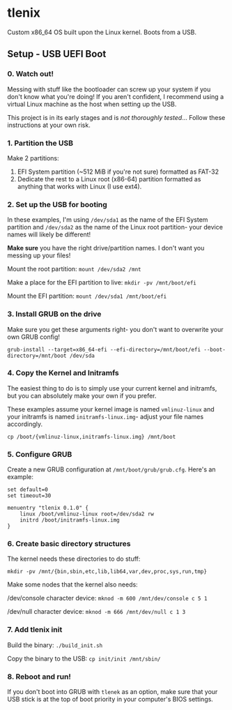# tlenix

Custom x86_64 OS built upon the Linux kernel. Boots from a USB.

## Setup - USB UEFI Boot

### 0. Watch out!

Messing with stuff like the bootloader can screw up your system if you don't know what you're doing! If you aren't confident, I recommend using a virtual Linux machine as the host when setting up the USB.

This project is in its early stages and is _not thoroughly tested_... Follow these instructions at your own risk.

### 1. Partition the USB

Make 2 partitions:

1. EFI System partition (~512 MiB if you're not sure) formatted as FAT-32
2. Dedicate the rest to a Linux root (x86-64) partition formatted as anything that works with Linux (I use ext4).

### 2. Set up the USB for booting

In these examples, I'm using `/dev/sda1` as the name of the EFI System partition and `/dev/sda2` as the name of the Linux root partition- your device names will likely be different!

**Make sure** you have the right drive/partition names. I don't want you messing up your files!

Mount the root partition: `mount /dev/sda2 /mnt`

Make a place for the EFI partition to live: `mkdir -pv /mnt/boot/efi`

Mount the EFI partition: `mount /dev/sda1 /mnt/boot/efi`

### 3. Install GRUB on the drive

Make sure you get these arguments right- you don't want to overwrite your own GRUB config!

`grub-install --target=x86_64-efi --efi-directory=/mnt/boot/efi --boot-directory=/mnt/boot /dev/sda`

### 4. Copy the Kernel and Initramfs

The easiest thing to do is to simply use your current kernel and initramfs, but you can absolutely make your own if you prefer.

These examples assume your kernel image is named `vmlinuz-linux` and your initramfs is named `initramfs-linux.img`- adjust your file names accordingly.

`cp /boot/{vmlinuz-linux,initramfs-linux.img} /mnt/boot`

### 5. Configure GRUB

Create a new GRUB configuration at `/mnt/boot/grub/grub.cfg`. Here's an example:

```
set default=0
set timeout=30

menuentry "tlenix 0.1.0" {
    linux /boot/vmlinuz-linux root=/dev/sda2 rw
    initrd /boot/initramfs-linux.img
}
```

### 6. Create basic directory structures

The kernel needs these directories to do stuff:

`mkdir -pv /mnt/{bin,sbin,etc,lib,lib64,var,dev,proc,sys,run,tmp}`

Make some nodes that the kernel also needs:

/dev/console character device: `mknod -m 600 /mnt/dev/console c 5 1`

/dev/null character device: `mknod -m 666 /mnt/dev/null c 1 3`

### 7. Add tlenix init

Build the binary: `./build_init.sh`

Copy the binary to the USB: `cp init/init /mnt/sbin/`

### 8. Reboot and run!

If you don't boot into GRUB with `tlenek` as an option, make sure that your USB stick is at the top of boot priority in your computer's BIOS settings.
